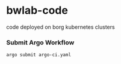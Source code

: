 # bwlab-code

code deployed on borg kubernetes clusters

### Submit Argo Workflow
```shell
argo submit argo-ci.yaml
```
 

